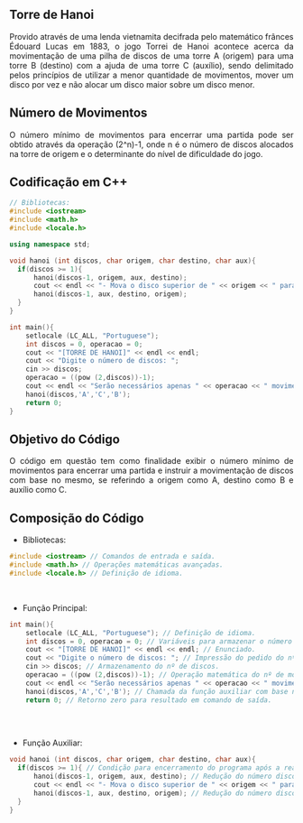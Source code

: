 <h2>Torre de Hanoi</h2>
<p align="justify">Provido através de uma lenda vietnamita decifrada pelo matemático frânces Édouard Lucas em 1883, o jogo Torrei de Hanoi acontece acerca da movimentação de uma pilha de discos de uma torre A (origem) para uma torre B (destino) com a ajuda de uma torre C (auxílio), sendo delimitado pelos princípios de utilizar a menor quantidade de movimentos, mover um disco por vez e não alocar um disco maior sobre um disco menor.</p>

<h2>Número de Movimentos</h2>
<p align="justify">O número mínimo de movimentos para encerrar uma partida pode ser obtido através da operação (2^n)-1, onde n é o número de discos alocados na torre de origem e o determinante do nível de dificuldade do jogo.</p>

<h2>Codificação em C++</h2>

~~~~C++
// Bibliotecas:
#include <iostream>
#include <math.h>
#include <locale.h>

using namespace std;

void hanoi (int discos, char origem, char destino, char aux){
  if(discos >= 1){
      hanoi(discos-1, origem, aux, destino);
      cout << endl << "- Mova o disco superior de " << origem << " para " << destino << "." << endl;
      hanoi(discos-1, aux, destino, origem);
  }
}

int main(){
    setlocale (LC_ALL, "Portuguese");
    int discos = 0, operacao = 0;
    cout << "[TORRE DE HANOI]" << endl << endl;
    cout << "Digite o número de discos: ";
    cin >> discos;
    operacao = ((pow (2,discos))-1);
    cout << endl << "Serão necessários apenas " << operacao << " movimentos, intruções: " << endl;
    hanoi(discos,'A','C','B');
    return 0;
}

~~~~

<h2>Objetivo do Código</h2>
<p align="justify">O código em questão tem como finalidade exibir o número mínimo de movimentos para encerrar uma partida e instruir a movimentação de discos com base no mesmo, se referindo a origem como A, destino como B e auxílio como C.</p>

<h2>Composição do Código</h2>

- Bibliotecas:
~~~C++
#include <iostream> // Comandos de entrada e saída.
#include <math.h> // Operações matemáticas avançadas.
#include <locale.h> // Definição de idioma.

~~~~
<br>

- Função Principal:
~~~C++
int main(){
    setlocale (LC_ALL, "Portuguese"); // Definição de idioma.
    int discos = 0, operacao = 0; // Variáveis para armazenar o número de discos e operação matemática do nº de movimentos.
    cout << "[TORRE DE HANOI]" << endl << endl; // Enunciado.
    cout << "Digite o número de discos: "; // Impressão do pedido do nº de discos.
    cin >> discos; // Armazenamento do nº de discos.
    operacao = ((pow (2,discos))-1); // Operação matemática do nº de movimentos.
    cout << endl << "Serão necessários apenas " << operacao << " movimentos, intruções: " << endl; // Impressão do nº de movimentos.
    hanoi(discos,'A','C','B'); // Chamada da função auxiliar com base no nº e na alternância de caracteres por recursividade.
    return 0; // Retorno zero para resultado em comando de saída.
    
  ~~~
 <br>
  
- Função Auxiliar:
~~~C++
void hanoi (int discos, char origem, char destino, char aux){
  if(discos >= 1){ // Condição para encerramento do programa após a realização do último movimento.
      hanoi(discos-1, origem, aux, destino); // Redução do número discos com base no padrão de alternância de posição de Hanoi.
      cout << endl << "- Mova o disco superior de " << origem << " para " << destino << "." << endl; // Impressão das intruções.
      hanoi(discos-1, aux, destino, origem); // Redução do número discos com base no padrão de alternância de posição de Hanoi.
  }
}
